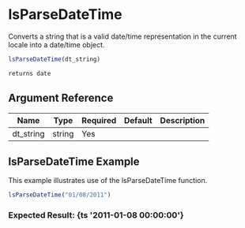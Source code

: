 # lsParseDateTime

Converts a string that is a valid date/time representation in the current locale into a date/time object.

```javascript
lsParseDateTime(dt_string)
```

```javascript
returns date
```

## Argument Reference

| Name | Type | Required | Default | Description |
| --- | --- | --- | --- | --- |
| dt_string | string | Yes |  |  |

## lsParseDateTime Example

This example illustrates use of the lsParseDateTime function.

```javascript
lsParseDateTime("01/08/2011")
```

### Expected Result: {ts '2011-01-08 00:00:00'}
